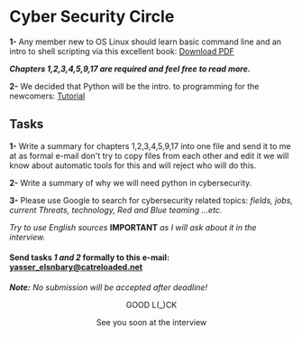 # Cyber Security Circle
**1-** Any member new to OS Linux should learn basic command line and an intro to shell scripting via this excellent book: [Download PDF](http://goo.gl/1NWT5N)

***Chapters 1,2,3,4,5,9,17 are required and feel free to read more.***

**2-** We decided that Python will be the intro. to programming for the newcomers: [Tutorial](https://www.youtube.com/watch?v=f79MRyMsjrQ&t=35s)


## Tasks 
**1-** Write a summary for chapters 1,2,3,4,5,9,17 into one file and send it to me at as formal e-mail don't try to copy files from each other and edit it we will know about automatic tools for this and will reject who will do this.

**2-** Write a summary of why we will need python in cybersecurity.

**3-** Please use Google to search for cybersecurity related topics: *fields, jobs, current Threats, technology, Red and Blue teaming ...etc.*

*Try to use English sources* **IMPORTANT** *as I will ask about it in the interview.*

#### Send tasks *1 and 2* formally to this e-mail: yasser_elsnbary@catreloaded.net
***Note:** No submission will be accepted after deadline!*

<p align=center>GOOD L(_)CK</p> 

<p align=center>See you soon at the interview</p>

